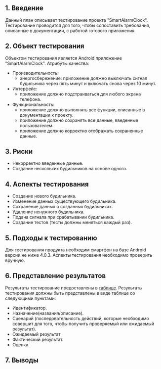 ## 1. Введение
Данный план описывает тестирование проекта "SmartAlarmClock". Тестирование проводится для того, чтобы сопоставить требования, описанные в документации, с работой готового приложения. 
## 2. Объект тестирования 
Объектом тестирования является Android приложение "SmartAlarmClock".
Атрибуты качества:
- Производительность: 
   - энергосбережение: приложение должно выключать сигнал будильника через пять минут и включать снова через 10 минут.
- Интерфейс: 
   - приложение должно подстраиваться для любого экрана телефона.
- Функциональность: 
   - приложение должно выполнять все функции, описанные в документации к проекту.
   - приложение должно сохранять все данные, введенные пользователем.
   - приложение должно корректно отображать сохраненные данные.
## 3. Риски
- Некорректно введенные данные.
- Создание нескольких будильников на основе одного.
## 4. Аспекты тестирования
- Создание нового будильника.
- Изменение данных существующего будильника.
- Сохранение данных о созданных будильниках.
- Удаление ненужного будильника.
- Подача сигнала при срабатывании будильника.
- Создание тестов (тесты должны меняться каждый раз).
## 5. Подходы к тестированию
Для тестирования продукта необходим смартфон на базе Android версии не ниже 4.0.3. Аспекты тестирования необходимо проверить вручную.
## 6. Представление результатов
Результаты тестирование предоставлены в [таблице](https://github.com/DaryaKozukova/SmartAlarmClock/blob/master/Testing/TestResult.md).
Результаты тестирования должны быть представлены в виде таблице со следующими пунктами:
- Идентификатор.
- Назначение(названия/описание).
- Сценарий (последовательность действий, которые необходимо совершит для того, чтобы получить проверяемый или ожидаемый результат).
- Ожидаемый результат
- Фактический результат.
- Оценка.
## 7. Выводы
